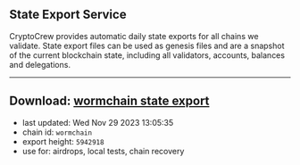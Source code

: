 ## State Export Service
CryptoCrew provides automatic daily state exports for all chains we validate. State export files can be used as genesis files and are a snapshot of the current blockchain state, including all validators, accounts, balances and delegations.

---
**Download: [wormchain state export](https://dl.ccvalidators.com/SERVICE/wormchain/wormchain_export_5942918.json)**
---

- last updated: Wed Nov 29 2023 13:05:35
- chain id: `wormchain`
- export height: `5942918`
- use for: airdrops, local tests, chain recovery
